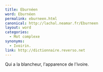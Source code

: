 ```yaml
---
title: Eburnéen
word: Eburnéen
permalink: eburneen.html
canonical: http://lachal.neamar.fr/Eburneen
layout: word
categories:
  - Mot complexe
synonyms:
  - Ivoirin.
link: http://dictionnaire.reverso.net
---
```


Qui a la blancheur, l'apparence de l'ivoire.

